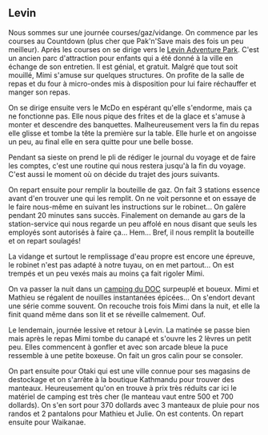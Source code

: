## Levin

Nous sommes sur une journée courses/gaz/vidange. On commence par les courses au Countdown (plus cher que Pak'n'Save mais des fois un peu meilleur). Après les courses on se dirige vers le [Levin Adventure Park](https://www.tripadvisor.fr/Attraction_Review-g1076293-d2694380-Reviews-Levin_Adventure_Park-Levin_Manawatu_Wanganui_Region_North_Island.html). C'est un ancien parc d'attraction pour enfants qui a été donné à la ville en échange de son entretien. Il est génial, et gratuit. Malgré que tout soit mouillé, Mimi s'amuse sur quelques structures. On profite de la salle de repas et du four à micro-ondes mis à disposition pour lui faire réchauffer et manger son repas.

On se dirige ensuite vers le McDo en espérant qu'elle s'endorme, mais ça ne fonctionne pas. Elle nous pique des frites et de la glace et s'amuse à monter et descendre des banquettes. Malheureusement vers la fin du repas elle glisse et tombe la tête la première sur la table. Elle hurle et on angoisse un peu, au final elle en sera quitte pour une belle bosse.

Pendant sa sieste on prend le pli de rédiger le journal du voyage et de faire les comptes, c'est une routine qui nous restera jusqu'à la fin du voyage. C'est aussi le moment où on décide du trajet des jours suivants.

On repart ensuite pour remplir la bouteille de gaz. On fait 3 stations essence avant d'en trouver une qui les remplit. On ne voit personne et on essaye de le faire nous-même en suivant les instructions sur le robinet... On galère pendant 20 minutes sans succès. Finalement on demande au gars de la station-service qui nous regarde un peu affolé en nous disant que seuls les employés sont autorisés à faire ça... Hem... Bref, il nous remplit la bouteille et on repart soulagés!

La vidange et surtout le remplissage d'eau propre est encore une épreuve, le robinet n'est pas adapté à notre tuyau, on en met partout... On est trempés et un peu vexés mais au moins ça fait rigoler Mimi.

On va passer la nuit dans un [camping du DOC](http://www.doc.govt.nz/parks-and-recreation/things-to-do/camping/) surpeuplé et boueux. Mimi et Mathieu se régalent de nouilles instantanées épicées... On s'endort devant une série comme souvent. On recouche trois fois Mimi dans la nuit, et elle la finit quand même dans son lit et se réveille calmement. Ouf.

Le lendemain, journée lessive et retour à Levin. La matinée se passe bien mais après le repas Mimi tombe du canapé et s'ouvre les 2 lèvres un petit peu. Elles commencent à gonfler et avec son arcade bleue la puce ressemble à une petite boxeuse. On fait un gros calin pour se consoler.

On part ensuite pour Otaki qui est une ville connue pour ses magasins de destockage et on s'arrête à la boutique Kathmandu pour trouver des manteaux. Heureusement qu'on en trouve à prix très réduits car ici le matériel de camping est très cher (le manteau vaut entre 500 et 700 dollards). On s'en sort pour 370 dollards avec 3 manteaux de pluie pour nos randos et 2 pantalons pour Mathieu et Julie. On est contents.
On repart ensuite pour Waikanae.
